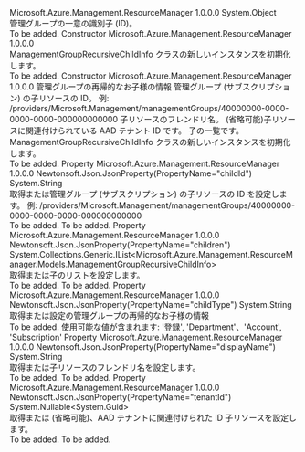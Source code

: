 <Type Name="ManagementGroupRecursiveChildInfo" FullName="Microsoft.Azure.Management.ResourceManager.Models.ManagementGroupRecursiveChildInfo">
  <TypeSignature Language="C#" Value="public class ManagementGroupRecursiveChildInfo" />
  <TypeSignature Language="ILAsm" Value=".class public auto ansi beforefieldinit ManagementGroupRecursiveChildInfo extends System.Object" />
  <TypeSignature Language="DocId" Value="T:Microsoft.Azure.Management.ResourceManager.Models.ManagementGroupRecursiveChildInfo" />
  <TypeSignature Language="VB.NET" Value="Public Class ManagementGroupRecursiveChildInfo" />
  <TypeSignature Language="F#" Value="type ManagementGroupRecursiveChildInfo = class" />
  <AssemblyInfo>
    <AssemblyName>Microsoft.Azure.Management.ResourceManager</AssemblyName>
    <AssemblyVersion>1.0.0.0</AssemblyVersion>
  </AssemblyInfo>
  <Base>
    <BaseTypeName>System.Object</BaseTypeName>
  </Base>
  <Interfaces />
  <Docs>
    <summary>
            管理グループの一意の識別子 (ID)。
            </summary>
    <remarks>To be added.</remarks>
  </Docs>
  <Members>
    <Member MemberName=".ctor">
      <MemberSignature Language="C#" Value="public ManagementGroupRecursiveChildInfo ();" />
      <MemberSignature Language="ILAsm" Value=".method public hidebysig specialname rtspecialname instance void .ctor() cil managed" />
      <MemberSignature Language="DocId" Value="M:Microsoft.Azure.Management.ResourceManager.Models.ManagementGroupRecursiveChildInfo.#ctor" />
      <MemberSignature Language="VB.NET" Value="Public Sub New ()" />
      <MemberType>Constructor</MemberType>
      <AssemblyInfo>
        <AssemblyName>Microsoft.Azure.Management.ResourceManager</AssemblyName>
        <AssemblyVersion>1.0.0.0</AssemblyVersion>
      </AssemblyInfo>
      <Parameters />
      <Docs>
        <summary>
            ManagementGroupRecursiveChildInfo クラスの新しいインスタンスを初期化します。
            </summary>
        <remarks>To be added.</remarks>
      </Docs>
    </Member>
    <Member MemberName=".ctor">
      <MemberSignature Language="C#" Value="public ManagementGroupRecursiveChildInfo (string childType = null, string childId = null, string displayName = null, Nullable&lt;Guid&gt; tenantId = null, System.Collections.Generic.IList&lt;Microsoft.Azure.Management.ResourceManager.Models.ManagementGroupRecursiveChildInfo&gt; children = null);" />
      <MemberSignature Language="ILAsm" Value=".method public hidebysig specialname rtspecialname instance void .ctor(string childType, string childId, string displayName, valuetype System.Nullable`1&lt;valuetype System.Guid&gt; tenantId, class System.Collections.Generic.IList`1&lt;class Microsoft.Azure.Management.ResourceManager.Models.ManagementGroupRecursiveChildInfo&gt; children) cil managed" />
      <MemberSignature Language="DocId" Value="M:Microsoft.Azure.Management.ResourceManager.Models.ManagementGroupRecursiveChildInfo.#ctor(System.String,System.String,System.String,System.Nullable{System.Guid},System.Collections.Generic.IList{Microsoft.Azure.Management.ResourceManager.Models.ManagementGroupRecursiveChildInfo})" />
      <MemberSignature Language="VB.NET" Value="Public Sub New (Optional childType As String = null, Optional childId As String = null, Optional displayName As String = null, Optional tenantId As Nullable(Of Guid) = null, Optional children As IList(Of ManagementGroupRecursiveChildInfo) = null)" />
      <MemberSignature Language="F#" Value="new Microsoft.Azure.Management.ResourceManager.Models.ManagementGroupRecursiveChildInfo : string * string * string * Nullable&lt;Guid&gt; * System.Collections.Generic.IList&lt;Microsoft.Azure.Management.ResourceManager.Models.ManagementGroupRecursiveChildInfo&gt; -&gt; Microsoft.Azure.Management.ResourceManager.Models.ManagementGroupRecursiveChildInfo" Usage="new Microsoft.Azure.Management.ResourceManager.Models.ManagementGroupRecursiveChildInfo (childType, childId, displayName, tenantId, children)" />
      <MemberType>Constructor</MemberType>
      <AssemblyInfo>
        <AssemblyName>Microsoft.Azure.Management.ResourceManager</AssemblyName>
        <AssemblyVersion>1.0.0.0</AssemblyVersion>
      </AssemblyInfo>
      <Parameters>
        <Parameter Name="childType" Type="System.String" />
        <Parameter Name="childId" Type="System.String" />
        <Parameter Name="displayName" Type="System.String" />
        <Parameter Name="tenantId" Type="System.Nullable&lt;System.Guid&gt;" />
        <Parameter Name="children" Type="System.Collections.Generic.IList&lt;Microsoft.Azure.Management.ResourceManager.Models.ManagementGroupRecursiveChildInfo&gt;" />
      </Parameters>
      <Docs>
        <param name="childType">管理グループの再帰的なお子様の情報</param>
        <param name="childId">管理グループ (サブスクリプション) の子リソースの ID。 例: 
            /providers/Microsoft.Management/managementGroups/40000000-0000-0000-0000-000000000000</param>
        <param name="displayName">子リソースのフレンドリ名。</param>
        <param name="tenantId">(省略可能)子リソースに関連付けられている AAD テナント ID です。</param>
        <param name="children">子の一覧です。</param>
        <summary>
            ManagementGroupRecursiveChildInfo クラスの新しいインスタンスを初期化します。
            </summary>
        <remarks>To be added.</remarks>
      </Docs>
    </Member>
    <Member MemberName="ChildId">
      <MemberSignature Language="C#" Value="public string ChildId { get; set; }" />
      <MemberSignature Language="ILAsm" Value=".property instance string ChildId" />
      <MemberSignature Language="DocId" Value="P:Microsoft.Azure.Management.ResourceManager.Models.ManagementGroupRecursiveChildInfo.ChildId" />
      <MemberSignature Language="VB.NET" Value="Public Property ChildId As String" />
      <MemberSignature Language="F#" Value="member this.ChildId : string with get, set" Usage="Microsoft.Azure.Management.ResourceManager.Models.ManagementGroupRecursiveChildInfo.ChildId" />
      <MemberType>Property</MemberType>
      <AssemblyInfo>
        <AssemblyName>Microsoft.Azure.Management.ResourceManager</AssemblyName>
        <AssemblyVersion>1.0.0.0</AssemblyVersion>
      </AssemblyInfo>
      <Attributes>
        <Attribute>
          <AttributeName>Newtonsoft.Json.JsonProperty(PropertyName="childId")</AttributeName>
        </Attribute>
      </Attributes>
      <ReturnValue>
        <ReturnType>System.String</ReturnType>
      </ReturnValue>
      <Docs>
        <summary>
            取得または管理グループ (サブスクリプション) の子リソースの ID を設定します。 例: 
            /providers/Microsoft.Management/managementGroups/40000000-0000-0000-0000-000000000000
            </summary>
        <value>To be added.</value>
        <remarks>To be added.</remarks>
      </Docs>
    </Member>
    <Member MemberName="Children">
      <MemberSignature Language="C#" Value="public System.Collections.Generic.IList&lt;Microsoft.Azure.Management.ResourceManager.Models.ManagementGroupRecursiveChildInfo&gt; Children { get; set; }" />
      <MemberSignature Language="ILAsm" Value=".property instance class System.Collections.Generic.IList`1&lt;class Microsoft.Azure.Management.ResourceManager.Models.ManagementGroupRecursiveChildInfo&gt; Children" />
      <MemberSignature Language="DocId" Value="P:Microsoft.Azure.Management.ResourceManager.Models.ManagementGroupRecursiveChildInfo.Children" />
      <MemberSignature Language="VB.NET" Value="Public Property Children As IList(Of ManagementGroupRecursiveChildInfo)" />
      <MemberSignature Language="F#" Value="member this.Children : System.Collections.Generic.IList&lt;Microsoft.Azure.Management.ResourceManager.Models.ManagementGroupRecursiveChildInfo&gt; with get, set" Usage="Microsoft.Azure.Management.ResourceManager.Models.ManagementGroupRecursiveChildInfo.Children" />
      <MemberType>Property</MemberType>
      <AssemblyInfo>
        <AssemblyName>Microsoft.Azure.Management.ResourceManager</AssemblyName>
        <AssemblyVersion>1.0.0.0</AssemblyVersion>
      </AssemblyInfo>
      <Attributes>
        <Attribute>
          <AttributeName>Newtonsoft.Json.JsonProperty(PropertyName="children")</AttributeName>
        </Attribute>
      </Attributes>
      <ReturnValue>
        <ReturnType>System.Collections.Generic.IList&lt;Microsoft.Azure.Management.ResourceManager.Models.ManagementGroupRecursiveChildInfo&gt;</ReturnType>
      </ReturnValue>
      <Docs>
        <summary>
            取得または子のリストを設定します。
            </summary>
        <value>To be added.</value>
        <remarks>To be added.</remarks>
      </Docs>
    </Member>
    <Member MemberName="ChildType">
      <MemberSignature Language="C#" Value="public string ChildType { get; set; }" />
      <MemberSignature Language="ILAsm" Value=".property instance string ChildType" />
      <MemberSignature Language="DocId" Value="P:Microsoft.Azure.Management.ResourceManager.Models.ManagementGroupRecursiveChildInfo.ChildType" />
      <MemberSignature Language="VB.NET" Value="Public Property ChildType As String" />
      <MemberSignature Language="F#" Value="member this.ChildType : string with get, set" Usage="Microsoft.Azure.Management.ResourceManager.Models.ManagementGroupRecursiveChildInfo.ChildType" />
      <MemberType>Property</MemberType>
      <AssemblyInfo>
        <AssemblyName>Microsoft.Azure.Management.ResourceManager</AssemblyName>
        <AssemblyVersion>1.0.0.0</AssemblyVersion>
      </AssemblyInfo>
      <Attributes>
        <Attribute>
          <AttributeName>Newtonsoft.Json.JsonProperty(PropertyName="childType")</AttributeName>
        </Attribute>
      </Attributes>
      <ReturnValue>
        <ReturnType>System.String</ReturnType>
      </ReturnValue>
      <Docs>
        <summary>
            取得または設定の管理グループの再帰的なお子様の情報
            </summary>
        <value>To be added.</value>
        <remarks>
            使用可能な値が含まれます: '登録', 'Department'、'Account', 'Subscription'
            </remarks>
      </Docs>
    </Member>
    <Member MemberName="DisplayName">
      <MemberSignature Language="C#" Value="public string DisplayName { get; set; }" />
      <MemberSignature Language="ILAsm" Value=".property instance string DisplayName" />
      <MemberSignature Language="DocId" Value="P:Microsoft.Azure.Management.ResourceManager.Models.ManagementGroupRecursiveChildInfo.DisplayName" />
      <MemberSignature Language="VB.NET" Value="Public Property DisplayName As String" />
      <MemberSignature Language="F#" Value="member this.DisplayName : string with get, set" Usage="Microsoft.Azure.Management.ResourceManager.Models.ManagementGroupRecursiveChildInfo.DisplayName" />
      <MemberType>Property</MemberType>
      <AssemblyInfo>
        <AssemblyName>Microsoft.Azure.Management.ResourceManager</AssemblyName>
        <AssemblyVersion>1.0.0.0</AssemblyVersion>
      </AssemblyInfo>
      <Attributes>
        <Attribute>
          <AttributeName>Newtonsoft.Json.JsonProperty(PropertyName="displayName")</AttributeName>
        </Attribute>
      </Attributes>
      <ReturnValue>
        <ReturnType>System.String</ReturnType>
      </ReturnValue>
      <Docs>
        <summary>
            取得または子リソースのフレンドリ名を設定します。
            </summary>
        <value>To be added.</value>
        <remarks>To be added.</remarks>
      </Docs>
    </Member>
    <Member MemberName="TenantId">
      <MemberSignature Language="C#" Value="public Nullable&lt;Guid&gt; TenantId { get; set; }" />
      <MemberSignature Language="ILAsm" Value=".property instance valuetype System.Nullable`1&lt;valuetype System.Guid&gt; TenantId" />
      <MemberSignature Language="DocId" Value="P:Microsoft.Azure.Management.ResourceManager.Models.ManagementGroupRecursiveChildInfo.TenantId" />
      <MemberSignature Language="VB.NET" Value="Public Property TenantId As Nullable(Of Guid)" />
      <MemberSignature Language="F#" Value="member this.TenantId : Nullable&lt;Guid&gt; with get, set" Usage="Microsoft.Azure.Management.ResourceManager.Models.ManagementGroupRecursiveChildInfo.TenantId" />
      <MemberType>Property</MemberType>
      <AssemblyInfo>
        <AssemblyName>Microsoft.Azure.Management.ResourceManager</AssemblyName>
        <AssemblyVersion>1.0.0.0</AssemblyVersion>
      </AssemblyInfo>
      <Attributes>
        <Attribute>
          <AttributeName>Newtonsoft.Json.JsonProperty(PropertyName="tenantId")</AttributeName>
        </Attribute>
      </Attributes>
      <ReturnValue>
        <ReturnType>System.Nullable&lt;System.Guid&gt;</ReturnType>
      </ReturnValue>
      <Docs>
        <summary>
            取得または (省略可能)、AAD テナントに関連付けられた ID 子リソースを設定します。
            </summary>
        <value>To be added.</value>
        <remarks>To be added.</remarks>
      </Docs>
    </Member>
  </Members>
</Type>